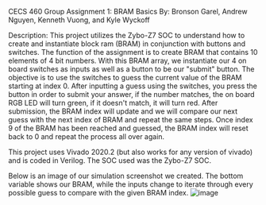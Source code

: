CECS 460 Group Assignment 1: BRAM Basics
By: Bronson Garel, Andrew Nguyen, Kenneth Vuong, and Kyle Wyckoff

Description:
This project utilizes the Zybo-Z7 SOC to understand how to create and instantiate block ram (BRAM) in conjunction with buttons and switches. The function of the assignment is to create BRAM that contains 10 elements of 4 bit numbers.
With this BRAM array, we instantiate our 4 on board switches as inputs as well as a button to be our "submit" button.  The objective is to use the switches to guess the current value of the BRAM starting at index 0.  After inputting
a guess using the switches, you press the button in order to submit your answer, if the number matches, the on board RGB LED will turn green, if it doesn't match, it will turn red. After submission, the BRAM index will update and we 
will compare our next guess with the next index of BRAM and repeat the same steps. Once index 9 of the BRAM has been reached and guessed, the BRAM index will reset back to 0 and repeat the process all over again.

This project uses Vivado 2020.2 (but also works for any version of vivado) and is coded in Verilog.
The SOC used was the Zybo-Z7 SOC.

Below is an image of our simulation screenshot we created.  The bottom variable shows our BRAM, while the inputs change to iterate through every possible guess to compare with the given BRAM index.
![image](https://github.com/user-attachments/assets/958834f0-2e10-45ab-9c0b-26fdf7d2801b)


